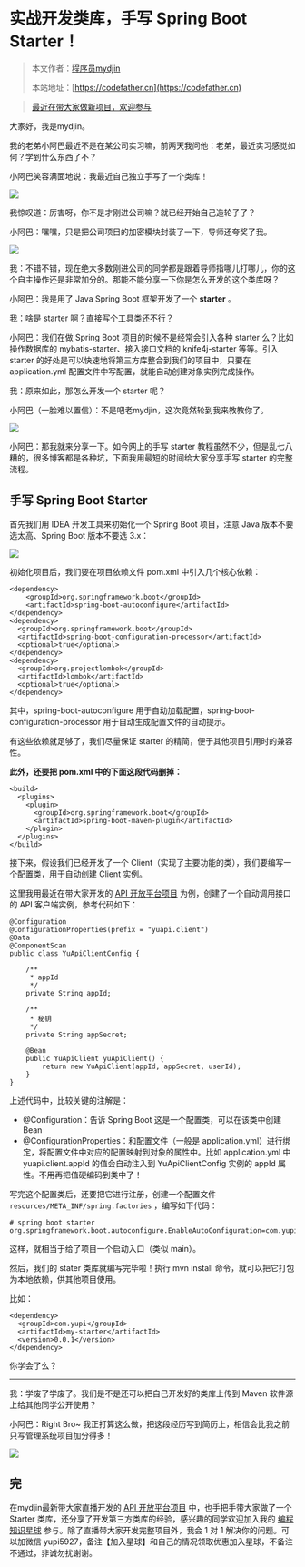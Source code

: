 # 实战开发类库，手写 Spring Boot Starter！

> 本文作者：[程序员mydjin](https://yuyuanweb.feishu.cn/wiki/Abldw5WkjidySxkKxU2cQdAtnah)
>
> 本站地址：[https://codefather.cn](https://codefather.cn)

> [最近在带大家做新项目，欢迎参与](https://mp.weixin.qq.com/s?__biz=MzI1NDczNTAwMA==&mid=2247529515&idx=1&sn=eb5e2af507ce35e3c4159dad7e1424f1&chksm=e9c293dcdeb51acac148fd14c0677ab3c1076c47ab52a33ffe7d682a3e1d1d8f37c4d3c7d167&token=1411297570&lang=zh_CN&scene=21#wechat_redirect)

大家好，我是mydjin。

我的老弟小阿巴最近不是在某公司实习嘛，前两天我问他：老弟，最近实习感觉如何？学到什么东西了不？

小阿巴笑容满面地说：我最近自己独立手写了一个类库！

![](https://pic.yupi.icu/5563/202311080940493.png)

我惊叹道：厉害呀，你不是才刚进公司嘛？就已经开始自己造轮子了？

小阿巴：嘿嘿，只是把公司项目的加密模块封装了一下，导师还夸奖了我。

![](https://pic.yupi.icu/5563/202311080940758.png)

我：不错不错，现在绝大多数刚进公司的同学都是跟着导师指哪儿打哪儿，你的这个自主操作还是非常加分的。那能不能分享一下你是怎么开发的这个类库呀？

小阿巴：我是用了 Java Spring Boot 框架开发了一个 **starter** 。

我：啥是 starter 啊？直接写个工具类还不行？

小阿巴：我们在做 Spring Boot 项目的时候不是经常会引入各种 starter 么？比如操作数据库的 mybatis-starter、接入接口文档的 knife4j-starter 等等。引入 starter 的好处是可以快速地将第三方库整合到我们的项目中，只要在 application.yml 配置文件中写配置，就能自动创建对象实例完成操作。

我：原来如此，那怎么开发一个 starter 呢？

小阿巴（一脸难以置信）：不是吧老mydjin，这次竟然轮到我来教教你了。

![](https://pic.yupi.icu/5563/202311080940488.png)

小阿巴：那我就来分享一下。如今网上的手写 starter 教程虽然不少，但是乱七八糟的，很多博客都是各种坑，下面我用最短的时间给大家分享手写 starter 的完整流程。

## 手写 Spring Boot Starter

首先我们用 IDEA 开发工具来初始化一个 Spring Boot 项目，注意 Java 版本不要选太高、Spring Boot 版本不要选 3.x：

![](https://pic.yupi.icu/5563/202311080940647.png)

初始化项目后，我们要在项目依赖文件 pom.xml 中引入几个核心依赖：

```
<dependency>
    <groupId>org.springframework.boot</groupId>
    <artifactId>spring-boot-autoconfigure</artifactId>
</dependency>
<dependency>
  <groupId>org.springframework.boot</groupId>
  <artifactId>spring-boot-configuration-processor</artifactId>
  <optional>true</optional>
</dependency>
<dependency>
  <groupId>org.projectlombok</groupId>
  <artifactId>lombok</artifactId>
  <optional>true</optional>
</dependency>
```

其中，spring-boot-autoconfigure 用于自动加载配置，spring-boot-configuration-processor 用于自动生成配置文件的自动提示。

有这些依赖就足够了，我们尽量保证 starter 的精简，便于其他项目引用时的兼容性。

**此外，还要把 pom.xml 中的下面这段代码删掉：**

```
<build>
  <plugins>
    <plugin>
      <groupId>org.springframework.boot</groupId>
      <artifactId>spring-boot-maven-plugin</artifactId>
    </plugin>
  </plugins>
</build>
```

接下来，假设我们已经开发了一个 Client（实现了主要功能的类），我们要编写一个配置类，用于自动创建 Client 实例。

这里我用最近在带大家开发的 [API 开放平台项目](https://mp.weixin.qq.com/s?__biz=MzI1NDczNTAwMA==&mid=2247529515&idx=1&sn=eb5e2af507ce35e3c4159dad7e1424f1&chksm=e9c293dcdeb51acac148fd14c0677ab3c1076c47ab52a33ffe7d682a3e1d1d8f37c4d3c7d167&token=1411297570&lang=zh_CN&scene=21#wechat_redirect) 为例，创建了一个自动调用接口的 API 客户端实例，参考代码如下：

```
@Configuration
@ConfigurationProperties(prefix = "yuapi.client")
@Data
@ComponentScan
public class YuApiClientConfig {

    /**
     * appId
     */
    private String appId;

    /**
     * 秘钥
     */
    private String appSecret;

    @Bean
    public YuApiClient yuApiClient() {
        return new YuApiClient(appId, appSecret, userId);
    }
}
```

上述代码中，比较关键的注解是：

- @Configuration：告诉 Spring Boot 这是一个配置类，可以在该类中创建 Bean
- @ConfigurationProperties：和配置文件（一般是 application.yml）进行绑定，将配置文件中对应的配置映射到对象的属性中。比如 application.yml 中 yuapi.client.appId 的值会自动注入到 YuApiClientConfig 实例的 appId 属性。不用再把值硬编码到类中了！

写完这个配置类后，还要把它进行注册，创建一个配置文件 `resources/META_INF/spring.factories` ，编写如下代码：

```
# spring boot starter
org.springframework.boot.autoconfigure.EnableAutoConfiguration=com.yupi.mystarter.YuApiClientConfig
```

这样，就相当于给了项目一个启动入口（类似 main）。

然后，我们的 stater 类库就编写完毕啦！执行 mvn install 命令，就可以把它打包为本地依赖，供其他项目使用。

比如：

```
<dependency>
  <groupId>com.yupi</groupId>
  <artifactId>my-starter</artifactId>
  <version>0.0.1</version>
</dependency>
```

你学会了么？



------


我：学废了学废了。我们是不是还可以把自己开发好的类库上传到 Maven 软件源上给其他同学公开使用？

小阿巴：Right Bro~ 我正打算这么做，把这段经历写到简历上，相信会比我之前只写管理系统项目加分得多！

![](https://pic.yupi.icu/5563/202311080940496.png)

## 完

在mydjin最新带大家直播开发的 [API 开放平台项目](https://mp.weixin.qq.com/s?__biz=MzI1NDczNTAwMA==&mid=2247529515&idx=1&sn=eb5e2af507ce35e3c4159dad7e1424f1&chksm=e9c293dcdeb51acac148fd14c0677ab3c1076c47ab52a33ffe7d682a3e1d1d8f37c4d3c7d167&token=1411297570&lang=zh_CN&scene=21#wechat_redirect) 中，也手把手带大家做了一个 Starter 类库，还分享了开发第三方类库的经验，感兴趣的同学欢迎加入我的 [编程知识星球](https://mp.weixin.qq.com/s?__biz=MzI1NDczNTAwMA==&mid=2247524980&idx=2&sn=9ddcdb6c52aa096ed4c5ad0ced946a7d&chksm=e9c28583deb50c95f3c2665713a8bbc372c68332b3bfb846cf4b23af3f1cc07164832a291335&token=689599617&lang=zh_CN&scene=21#wechat_redirect) 参与。除了直播带大家开发完整项目外，我会 1 对 1 解决你的问题。可以加微信 yupi5927，备注【加入星球】和自己的情况领取优惠加入星球，不备注不通过，非诚勿扰谢谢。